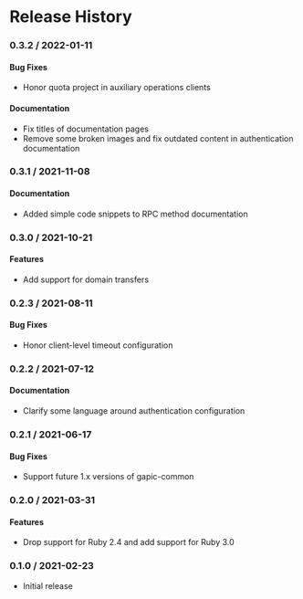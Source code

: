 # Release History

### 0.3.2 / 2022-01-11

#### Bug Fixes

* Honor quota project in auxiliary operations clients

#### Documentation

* Fix titles of documentation pages
* Remove some broken images and fix outdated content in authentication documentation

### 0.3.1 / 2021-11-08

#### Documentation

* Added simple code snippets to RPC method documentation

### 0.3.0 / 2021-10-21

#### Features

* Add support for domain transfers

### 0.2.3 / 2021-08-11

#### Bug Fixes

* Honor client-level timeout configuration

### 0.2.2 / 2021-07-12

#### Documentation

* Clarify some language around authentication configuration

### 0.2.1 / 2021-06-17

#### Bug Fixes

* Support future 1.x versions of gapic-common

### 0.2.0 / 2021-03-31

#### Features

* Drop support for Ruby 2.4 and add support for Ruby 3.0

### 0.1.0 / 2021-02-23

* Initial release

